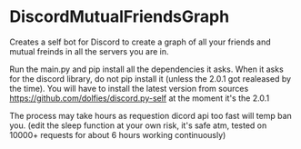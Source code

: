 # DiscordMutualFriendsGraph
Creates a self bot for Discord to create a graph of all your friends and mutual freinds in all the servers you are in.

Run the main.py and pip install all the dependencies it asks. 
When it asks for the discord library, do not pip install it (unless the 2.0.1 got realeased by the time).
You will have to install the latest version from sources https://github.com/dolfies/discord.py-self at the moment it's the 2.0.1

The process may take hours as requestion dicord api too fast will temp ban you. (edit the sleep function at your own risk, it's safe atm, tested on 10000+ requests for about 6 hours working continuously)
